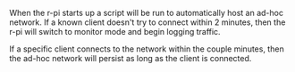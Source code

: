 When the r-pi starts up a script will be run to automatically host an ad-hoc network.
If a known client doesn't try to connect within 2 minutes, then the r-pi will switch to 
monitor mode and begin logging traffic.

If a specific client connects to the network within the couple minutes, then the ad-hoc network 
will persist as long as the client is connected.

